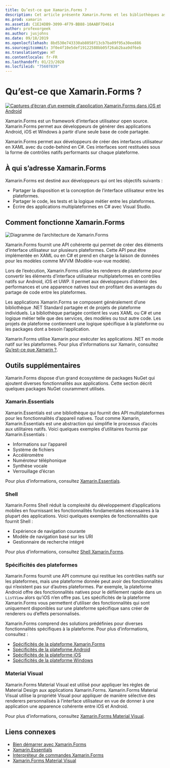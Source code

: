 ```yaml
---
title: Qu’est-ce que Xamarin.Forms ?
description: Cet article présente Xamarin.Forms et les bibliothèques associées.
ms.prod: xamarin
ms.assetid: C1E24DB9-3099-4F79-BB88-10AABF7D4614
author: profexorgeek
ms.author: jusjohns
ms.date: 09/18/2019
ms.openlocfilehash: 8bd530e743330ab8058f13cb7ba09f95a30ee886
ms.sourcegitcommit: 3f0e4f10e5def19122588bb05f26ab2baa9df6eb
ms.translationtype: HT
ms.contentlocale: fr-FR
ms.lasthandoff: 01/23/2020
ms.locfileid: "75607839"
---
```

# <a name="what-is-xamarinforms"></a>Qu’est-ce que Xamarin.Forms ?

[![Captures d’écran d’un exemple d’application Xamarin.Forms dans iOS et Android](what-is-xamarin-forms-images/xamarin-forms-app-cropped.png)](what-is-xamarin-forms-images/xamarin-forms-app.png#lightbox)

Xamarin.Forms est un framework d’interface utilisateur open source. Xamarin.Forms permet aux développeurs de générer des applications Android, iOS et Windows à partir d’une seule base de code partagée.

Xamarin.Forms permet aux développeurs de créer des interfaces utilisateur en XAML avec du code-behind en C#. Ces interfaces sont restituées sous la forme de contrôles natifs performants sur chaque plateforme.

## <a name="who-xamarinforms-is-for"></a>À qui s’adresse Xamarin.Forms

Xamarin.Forms est destiné aux développeurs qui ont les objectifs suivants :

- Partager la disposition et la conception de l’interface utilisateur entre les plateformes.
- Partager le code, les tests et la logique métier entre les plateformes.
- Écrire des applications multiplateformes en C# avec Visual Studio.

## <a name="how-xamarinforms-works"></a>Comment fonctionne Xamarin.Forms

![Diagramme de l’architecture de Xamarin.Forms](what-is-xamarin-forms-images/xamarin-forms-architecture.png)

Xamarin.Forms fournit une API cohérente qui permet de créer des éléments d’interface utilisateur sur plusieurs plateformes. Cette API peut être implémentée en XAML ou en C# et prend en charge la liaison de données pour les modèles comme MVVM (Modèle-vue-vue modèle).

Lors de l’exécution, Xamarin.Forms utilise les renderers de plateforme pour convertir les éléments d’interface utilisateur multiplateformes en contrôles natifs sur Android, iOS et UWP. Il permet aux développeurs d’obtenir des performances et une apparence natives tout en profitant des avantages du partage de code entre les plateformes.

Les applications Xamarin.Forms se composent généralement d’une bibliothèque .NET Standard partagée et de projets de plateforme individuels. La bibliothèque partagée contient les vues XAML ou C# et une logique métier telle que des services, des modèles ou tout autre code. Les projets de plateforme contiennent une logique spécifique à la plateforme ou les packages dont a besoin l’application.

Xamarin.Forms utilise Xamarin pour exécuter les applications .NET en mode natif sur les plateformes. Pour plus d’informations sur Xamarin, consultez [Qu’est-ce que Xamarin ?](~/get-started/what-is-xamarin.md).

## <a name="additional-tools"></a>Outils supplémentaires

Xamarin.Forms dispose d’un grand écosystème de packages NuGet qui ajoutent diverses fonctionnalités aux applications. Cette section décrit quelques packages NuGet couramment utilisés.

### <a name="xamarinessentials"></a>Xamarin.Essentials

Xamarin.Essentials est une bibliothèque qui fournit des API multiplateformes pour les fonctionnalités d’appareil natives. Tout comme Xamarin, Xamarin.Essentials est une abstraction qui simplifie le processus d’accès aux utilitaires natifs. Voici quelques exemples d’utilitaires fournis par Xamarin.Essentials :

- Informations sur l’appareil
- Système de fichiers
- Accéléromètre
- Numéroteur téléphonique
- Synthèse vocale
- Verrouillage d’écran

Pour plus d’informations, consultez [Xamarin.Essentials](~/essentials/index.md).

### <a name="shell"></a>Shell

Xamarin.Forms Shell réduit la complexité du développement d’applications mobiles en fournissant les fonctionnalités fondamentales nécessaires à la plupart des applications. Voici quelques exemples de fonctionnalités que fournit Shell :

- Expérience de navigation courante
- Modèle de navigation basé sur les URI
- Gestionnaire de recherche intégré

Pour plus d’informations, consultez [Shell Xamarin.Forms](~/xamarin-forms/app-fundamentals/shell/index.md).

### <a name="platform-specifics"></a>Spécificités des plateformes

Xamarin.Forms fournit une API commune qui restitue les contrôles natifs sur les plateformes, mais une plateforme donnée peut avoir des fonctionnalités qui n’existent pas sur d’autres plateformes. Par exemple, la plateforme Android offre des fonctionnalités natives pour le défilement rapide dans un `ListView` alors qu’iOS n’en offre pas. Les spécificités de la plateforme Xamarin.Forms vous permettent d’utiliser des fonctionnalités qui sont uniquement disponibles sur une plateforme spécifique sans créer de renderers ou d’effets personnalisés.

Xamarin.Forms comprend des solutions prédéfinies pour diverses fonctionnalités spécifiques à la plateforme. Pour plus d’informations, consultez :

- [Spécificités de la plateforme Xamarin.Forms](~/xamarin-forms/platform/platform-specifics/index.md)
- [Spécificités de la plateforme Android](~/xamarin-forms/platform/android/index.md)
- [Spécificités de la plateforme iOS](~/xamarin-forms/platform/ios/index.md)
- [Spécificités de la plateforme Windows](~/xamarin-forms/platform/windows/index.md)

### <a name="material-visual"></a>Material Visual

Xamarin.Forms Material Visual est utilisé pour appliquer les règles de Material Design aux applications Xamarin.Forms. Xamarin.Forms Material Visual utilise la propriété Visual pour appliquer de manière sélective des renderers personnalisés à l’interface utilisateur en vue de donner à une application une apparence cohérente entre iOS et Android.

Pour plus d’informations, consultez [Xamarin.Forms Material Visual](~/xamarin-forms/user-interface/visual/material-visual.md).

## <a name="related-links"></a>Liens connexes

- [Bien démarrer avec Xamarin.Forms](~/xamarin-forms/index.yml)
- [Xamarin.Essentials](~/essentials/index.md)
- [Interpréteur de commandes Xamarin.Forms](~/xamarin-forms/app-fundamentals/shell/index.md)
- [Xamarin.Forms Material Visual](~/xamarin-forms/user-interface/visual/material-visual.md)

